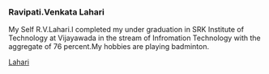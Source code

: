 ### Ravipati.Venkata Lahari

My Self R.V.Lahari.I completed my under graduation in SRK Institute of Technology at Vijayawada in the stream of Infromation Technology with the aggregate of 76  percent.My hobbies are playing badminton. 

[Lahari](Ravipati_Venkata_Lahari)
